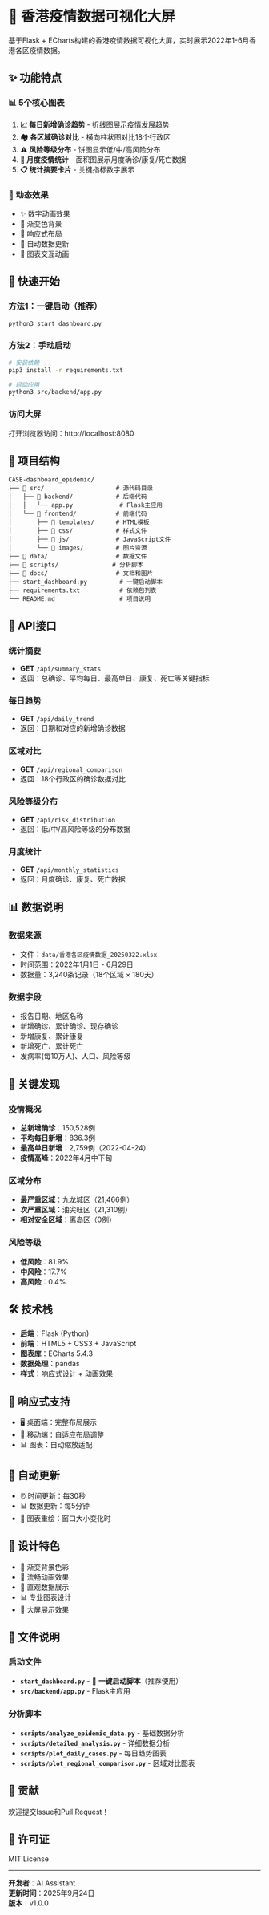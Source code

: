 # 🏥 香港疫情数据可视化大屏

基于Flask + ECharts构建的香港疫情数据可视化大屏，实时展示2022年1-6月香港各区疫情数据。

## ✨ 功能特点

### 📊 5个核心图表
1. **📈 每日新增确诊趋势** - 折线图展示疫情发展趋势
2. **🏘️ 各区域确诊对比** - 横向柱状图对比18个行政区
3. **⚠️ 风险等级分布** - 饼图显示低/中/高风险分布
4. **📅 月度疫情统计** - 面积图展示月度确诊/康复/死亡数据
5. **📋 统计摘要卡片** - 关键指标数字展示

### 🎨 动态效果
- ✨ 数字动画效果
- 🌊 渐变色背景
- 📱 响应式布局
- 🔄 自动数据更新
- 💫 图表交互动画

## 🚀 快速开始

### 方法1：一键启动（推荐）
```bash
python3 start_dashboard.py
```

### 方法2：手动启动
```bash
# 安装依赖
pip3 install -r requirements.txt

# 启动应用
python3 src/backend/app.py
```

### 访问大屏
打开浏览器访问：http://localhost:8080

## 📁 项目结构

```
CASE-dashboard_epidemic/
├── 📁 src/                    # 源代码目录
│   ├── 📁 backend/            # 后端代码
│   │   └── app.py             # Flask主应用
│   └── 📁 frontend/           # 前端代码
│       ├── 📁 templates/      # HTML模板
│       ├── 📁 css/            # 样式文件
│       ├── 📁 js/             # JavaScript文件
│       └── 📁 images/         # 图片资源
├── 📁 data/                   # 数据文件
├── 📁 scripts/               # 分析脚本
├── 📁 docs/                   # 文档和图片
├── start_dashboard.py         # 一键启动脚本
├── requirements.txt           # 依赖包列表
└── README.md                  # 项目说明
```

## 🔧 API接口

### 统计摘要
- **GET** `/api/summary_stats`
- 返回：总确诊、平均每日、最高单日、康复、死亡等关键指标

### 每日趋势
- **GET** `/api/daily_trend`
- 返回：日期和对应的新增确诊数据

### 区域对比
- **GET** `/api/regional_comparison`
- 返回：18个行政区的确诊数据对比

### 风险等级分布
- **GET** `/api/risk_distribution`
- 返回：低/中/高风险等级的分布数据

### 月度统计
- **GET** `/api/monthly_statistics`
- 返回：月度确诊、康复、死亡数据

## 📊 数据说明

### 数据来源
- 文件：`data/香港各区疫情数据_20250322.xlsx`
- 时间范围：2022年1月1日 - 6月29日
- 数据量：3,240条记录（18个区域 × 180天）

### 数据字段
- 报告日期、地区名称
- 新增确诊、累计确诊、现存确诊
- 新增康复、累计康复
- 新增死亡、累计死亡
- 发病率(每10万人)、人口、风险等级

## 🎯 关键发现

### 疫情概况
- **总新增确诊**：150,528例
- **平均每日新增**：836.3例
- **最高单日新增**：2,759例（2022-04-24）
- **疫情高峰**：2022年4月中下旬

### 区域分布
- **最严重区域**：九龙城区（21,466例）
- **次严重区域**：油尖旺区（21,310例）
- **相对安全区域**：离岛区（0例）

### 风险等级
- **低风险**：81.9%
- **中风险**：17.7%
- **高风险**：0.4%

## 🛠️ 技术栈

- **后端**：Flask (Python)
- **前端**：HTML5 + CSS3 + JavaScript
- **图表库**：ECharts 5.4.3
- **数据处理**：pandas
- **样式**：响应式设计 + 动画效果

## 📱 响应式支持

- 🖥️ 桌面端：完整布局展示
- 📱 移动端：自适应布局调整
- 📊 图表：自动缩放适配

## 🔄 自动更新

- ⏰ 时间更新：每30秒
- 📊 数据更新：每5分钟
- 🔄 图表重绘：窗口大小变化时

## 🎨 设计特色

- 🌈 渐变背景色彩
- 💫 流畅动画效果
- 🎯 直观数据展示
- 📊 专业图表设计
- 🎪 大屏展示效果

## 📝 文件说明

### 启动文件
- **`start_dashboard.py`** - 🎯 **一键启动脚本**（推荐使用）
- **`src/backend/app.py`** - Flask主应用

### 分析脚本
- **`scripts/analyze_epidemic_data.py`** - 基础数据分析
- **`scripts/detailed_analysis.py`** - 详细数据分析
- **`scripts/plot_daily_cases.py`** - 每日趋势图表
- **`scripts/plot_regional_comparison.py`** - 区域对比图表

## 🤝 贡献

欢迎提交Issue和Pull Request！

## 📄 许可证

MIT License

---

**开发者**：AI Assistant  
**更新时间**：2025年9月24日  
**版本**：v1.0.0
